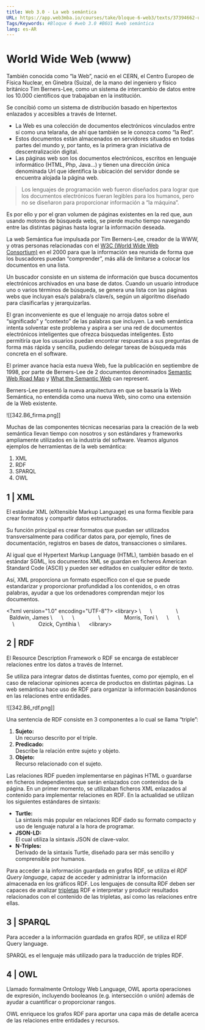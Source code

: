 ```yaml
---
title: Web 3.0 - La web semántica
URL: https://app.web3mba.io/courses/take/bloque-6-web3/texts/37394662-u1-01-web-3-0-la-web-semantica
Tags/Keywords: #Bloque 6 #web 3.0 #B6U1 #web semántica
lang: es-AR
---
```

# World Wide Web (www)
También conocida como “la Web”, nació en el CERN, el Centro Europeo de Física Nuclear, en Ginebra (Suiza), de la mano del ingeniero y físico británico Tim Berners-Lee, como un sistema de intercambio de datos entre los 10.000 científicos que trabajaban en la institución.

Se concibió como un sistema de distribución basado en hipertextos enlazados y accesibles a través de Internet. 

- La Web es una colección de documentos electrónicos vinculados entre sí como una telaraña, de ahí que también se le conozca como “la Red”.
- Estos documentos están almacenados en servidores situados en todas partes del mundo y, por tanto, es la primera gran iniciativa de descentralización digital.
- Las páginas web son los documentos electrónicos, escritos en lenguaje informático (HTML, Php, Java…) y tienen una dirección única denominada Url que identifica la ubicación del servidor donde se encuentra alojada la página web.

> Los lenguajes de programación web fueron diseñados para lograr que los documentos electrónicos fueran legibles para los humanos, pero no se diseñaron para proporcionar información a “la máquina”.

Es por ello y por el gran volumen de páginas existentes en la red que, aun usando motores de búsqueda webs, se pierde mucho tiempo navegando entre las distintas páginas hasta lograr la información deseada.

La web Semántica fue impulsada por Tim Berners-Lee, creador de la WWW, y otras personas relacionadas con el [W3C (World Wide Web Consortium)](https://www.w3.org/) en el 2000 para que la información sea reunida de forma que los buscadores puedan “comprender”, más allá de limitarse a colocar los documentos en una lista.  

Un buscador consiste en un sistema de información que busca documentos electrónicos archivados en una base de datos. Cuando un usuario introduce uno o varios términos de búsqueda, se genera una lista con las páginas webs que incluyan esa/s palabra/s clave/s, según un algoritmo diseñado para clasificarlas y jerarquizarlas.

El gran inconveniente es que el lenguaje no arroja datos sobre el “significado” y “contexto” de las palabras que incluyen. La web semántica intenta solventar este problema y aspira a ser una red de documentos electrónicos inteligentes que ofrezca búsquedas inteligentes. Esto permitiría que los usuarios puedan encontrar respuestas a sus preguntas de forma más rápida y sencilla, pudiendo delegar tareas de búsqueda más concreta en el software.  

El primer avance hacia esta nueva Web, fue la publicación en septiembre de 1998, por parte de Berners-Lee de 2 documentos denominados [Semantic Web Road Map](https://www.w3.org/DesignIssues/Semantic.html) y [What the Semantic Web](https://www.w3.org/DesignIssues/RDFnot.html) can represent.

Berners-Lee presentó la nueva arquitectura en que se basaría la Web Semántica, no entendida como una nueva Web, sino como una extensión de la Web existente.

![[342.B6_firma.png]]
  
Muchas de las componentes técnicas necesarias para la creación de la web semántica llevan tiempo con nosotros y son estándares y frameworks ampliamente utilizados en la industria del software. Veamos algunos ejemplos de herramientas de la web semántica:
1. XML
2. RDF
3. SPARQL
4. OWL

## 1 | XML
El estándar XML (eXtensible Markup Language) es una forma flexible para crear formatos y compartir datos estructurados.

Su función principal es crear formatos que puedan ser utilizados transversalmente para codificar datos para, por ejemplo, fines de documentación, registros en bases de datos, transacciones o similares.

Al igual que el Hypertext Markup Language (HTML), también basado en el estándar SGML, los documentos XML se guardan en ficheros American Standard Code (ASCII) y pueden ser editados en cualquier editor de texto.

Así, XML proporciona un formato específico con el que se puede estandarizar y proporcionar profundidad a los contenidos, o en otras palabras, ayudar a que los ordenadores comprendan mejor los documentos.

\<?xml version="1.0" encoding="UTF-8"?>
\<library>
\      <book>
\                <title>The Fire Next Time</title>
\                <author>Baldwin, James</author>
\      </book>
\      <book>
\                <title>Beloved</title>
\                <author>Morris, Toni</author>
\      </book>
\      <book>
\                <title>The Messiah of Stockholm</title>
\                <author>Ozick, Cyntihia</author>
\      </book>
\<library>

## 2 | RDF
El Resource Description Framework o RDF se encarga de establecer relaciones entre los datos a través de Internet. 

Se utiliza para integrar datos de distintas fuentes, como por ejemplo, en el caso de relacionar opiniones acerca de productos en distintas páginas. La web semántica hace uso de RDF para organizar la información basándonos en las relaciones entre entidades.

![[342.B6_rdf.png]]

Una sentencia de RDF consiste en 3 componentes a lo cual se llama “triple”:
1. **Sujeto:**  
    Un recurso descrito por el triple.
2. **Predicado:**  
    Describe la relación entre sujeto y objeto. 
3. **Objeto:**  
    Recurso relacionado con el sujeto.

Las relaciones RDF pueden implementarse en páginas HTML o guardarse en ficheros independientes que serán enlazados con contenidos de la página. En un primer momento, se utilizaban ficheros XML enlazados al contenido para implementar relaciones en RDF. En la actualidad se utilizan los siguientes estándares de sintaxis:
- **Turtle:**   
    La sintaxis más popular en relaciones RDF dado su formato compacto y uso de lenguaje natural a la hora de programar. 
- **JSON-LD:**  
    El cual utiliza la sintaxis JSON de clave-valor.
- **N-Triples:**  
    Derivado de la sintaxis Turtle, diseñado para ser más sencillo y comprensible por humanos.

Para acceder a la información guardada en grafos RDF, se utiliza el _RDF Query language_, capaz de acceder y administrar la información almacenada en los gráficos RDF. Los lenguajes de consulta RDF deben ser capaces de analizar [tripletas](https://es.wikipedia.org/wiki/Tripleta_sem%C3%A1ntica) RDF e interpretar y producir resultados relacionados con el contenido de las tripletas, así como las relaciones entre ellas.

## 3 | SPARQL
Para acceder a la información guardada en grafos RDF, se utiliza el RDF Query language. 

SPARQL es el lenguaje más utilizado para la traducción de triples RDF. 

## 4 | OWL
Llamado formalmente Ontology Web Language, OWL aporta operaciones de expresión, incluyendo booleanos (e.g. intersección o unión) además de ayudar a cuantificar o proporcionar rangos. 

OWL enriquece los grafos RDF para aportar una capa más de detalle acerca de las relaciones entre entidades y recursos.